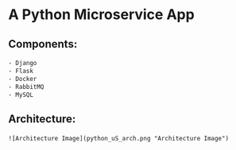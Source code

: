 # A Python Microservice App

## Components:
    - Django
    - Flask
    - Docker
    - RabbitMQ
    - MySQL


## Architecture:
    ![Architecture Image](python_uS_arch.png "Architecture Image")    
